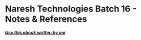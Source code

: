 # Naresh Technologies Batch 16 - Notes & References

***[Use this ebook written by me](https://android-app-development-documentation.readthedocs.io/en/latest/)***
